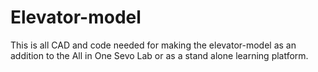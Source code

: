 # Elevator-model
This is all CAD and code needed for making the elevator-model as an addition to the All in One Sevo Lab or as a stand alone learning platform.
